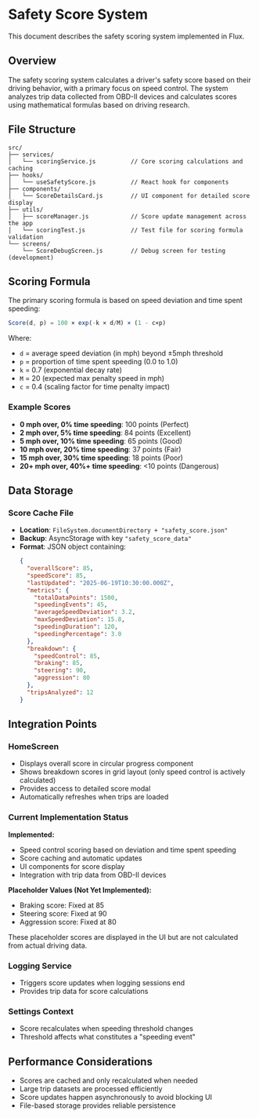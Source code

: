 # Safety Score System

This document describes the safety scoring system implemented in Flux.

## Overview

The safety scoring system calculates a driver's safety score based on their driving behavior, with a primary focus on speed control. The system analyzes trip data collected from OBD-II devices and calculates scores using mathematical formulas based on driving research.

## File Structure

```
src/
├── services/
│   └── scoringService.js          // Core scoring calculations and caching
├── hooks/
│   └── useSafetyScore.js          // React hook for components
├── components/
│   └── ScoreDetailsCard.js        // UI component for detailed score display
├── utils/
│   ├── scoreManager.js            // Score update management across the app
│   └── scoringTest.js             // Test file for scoring formula validation
└── screens/
    └── ScoreDebugScreen.js        // Debug screen for testing (development)
```

## Scoring Formula

The primary scoring formula is based on speed deviation and time spent speeding:

```javascript
Score(d, p) = 100 × exp(-k × d/M) × (1 - c×p)
```

Where:

- `d` = average speed deviation (in mph) beyond ±5mph threshold
- `p` = proportion of time spent speeding (0.0 to 1.0)
- `k` = 0.7 (exponential decay rate)
- `M` = 20 (expected max penalty speed in mph)
- `c` = 0.4 (scaling factor for time penalty impact)

### Example Scores

- **0 mph over, 0% time speeding**: 100 points (Perfect)
- **2 mph over, 5% time speeding**: 84 points (Excellent)
- **5 mph over, 10% time speeding**: 65 points (Good)
- **10 mph over, 20% time speeding**: 37 points (Fair)
- **15 mph over, 30% time speeding**: 18 points (Poor)
- **20+ mph over, 40%+ time speeding**: <10 points (Dangerous)

## Data Storage

### Score Cache File

- **Location**: `FileSystem.documentDirectory + "safety_score.json"`
- **Backup**: AsyncStorage with key `"safety_score_data"`
- **Format**: JSON object containing:
  ```json
  {
    "overallScore": 85,
    "speedScore": 85,
    "lastUpdated": "2025-06-19T10:30:00.000Z",
    "metrics": {
      "totalDataPoints": 1500,
      "speedingEvents": 45,
      "averageSpeedDeviation": 3.2,
      "maxSpeedDeviation": 15.8,
      "speedingDuration": 120,
      "speedingPercentage": 3.0
    },
    "breakdown": {
      "speedControl": 85,
      "braking": 85,
      "steering": 90,
      "aggression": 80
    },
    "tripsAnalyzed": 12
  }
  ```

## Integration Points

### HomeScreen

- Displays overall score in circular progress component
- Shows breakdown scores in grid layout (only speed control is actively calculated)
- Provides access to detailed score modal
- Automatically refreshes when trips are loaded

### Current Implementation Status

**Implemented:**

- Speed control scoring based on deviation and time spent speeding
- Score caching and automatic updates
- UI components for score display
- Integration with trip data from OBD-II devices

**Placeholder Values (Not Yet Implemented):**

- Braking score: Fixed at 85
- Steering score: Fixed at 90
- Aggression score: Fixed at 80

These placeholder scores are displayed in the UI but are not calculated from actual driving data.

### Logging Service

- Triggers score updates when logging sessions end
- Provides trip data for score calculations

### Settings Context

- Score recalculates when speeding threshold changes
- Threshold affects what constitutes a "speeding event"

## Performance Considerations

- Scores are cached and only recalculated when needed
- Large trip datasets are processed efficiently
- Score updates happen asynchronously to avoid blocking UI
- File-based storage provides reliable persistence
